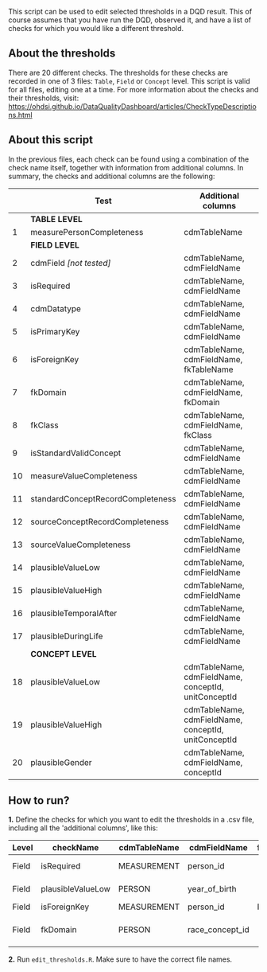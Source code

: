 This script can be used to edit selected thresholds in a DQD result. This of course assumes that you have run the DQD, observed it, and have a list of checks for which you would like a different threshold.

## About the thresholds
There are 20 different checks. The thresholds for these checks are recorded in one of 3 files: `Table`, `Field` or `Concept` level. This script is valid for all files, editing one at a time.
For more information about the checks and their thresholds, visit: https://ohdsi.github.io/DataQualityDashboard/articles/CheckTypeDescriptions.html

## About this script
In the previous files, each check can be found using a combination of the check name itself, together with information from additional columns. In summary, the checks and additional columns are the following:


| | Test      | Additional columns | 
| -- | ----------- | ----------- | 
|  | __TABLE LEVEL__ |  |  
| 1 | measurePersonCompleteness      |   cdmTableName  |  
|  | __FIELD LEVEL__ |  |  |
| 2| cdmField _[not tested]_  | cdmTableName, cdmFieldName     
| 3| isRequired   | cdmTableName, cdmFieldName        | 
| 4| cdmDatatype   | cdmTableName, cdmFieldName        |
| 5| isPrimaryKey   | cdmTableName, cdmFieldName        | 
| 6| isForeignKey   | cdmTableName, cdmFieldName, fkTableName        | 
| 7| fkDomain   | cdmTableName, cdmFieldName, fkDomain        | 
| 8| fkClass   | cdmTableName, cdmFieldName, fkClass        | 
| 9| isStandardValidConcept   | cdmTableName, cdmFieldName        | 
| 10| measureValueCompleteness   | cdmTableName, cdmFieldName        | 
| 11| standardConceptRecordCompleteness   | cdmTableName, cdmFieldName        | 
| 12| sourceConceptRecordCompleteness   | cdmTableName, cdmFieldName        | 
| 13| sourceValueCompleteness   | cdmTableName, cdmFieldName        | 
| 14| plausibleValueLow   | cdmTableName, cdmFieldName      | 
| 15| plausibleValueHigh   | cdmTableName, cdmFieldName     | 
| 16| plausibleTemporalAfter   | cdmTableName, cdmFieldName  | 
| 17| plausibleDuringLife   | cdmTableName, cdmFieldName        | 
|  | __CONCEPT LEVEL__ |  |  
| 18| plausibleValueLow   | cdmTableName, cdmFieldName, conceptId, unitConceptId  | 
| 19| plausibleValueHigh   | cdmTableName, cdmFieldName, conceptId, unitConceptId    | 
| 20| plausibleGender   | cdmTableName, cdmFieldName, conceptId    | 


## How to run?

**1.** Define the checks for which you want to edit the thresholds in a .csv file, including all the 'additional columns', like this:

| Level | checkName      | cdmTableName | cdmFieldName | fkTableName	|fkDomain| Threshold | Notes |
| ----| ---- | ----- | ----- |----- | ----- |----- | ----- |
| Field| isRequired | MEASUREMENT  | person_id | | | 10 | "one note" |
|Field | plausibleValueLow  | PERSON  | year_of_birth  | | |100 | "another note" |
|Field|	isForeignKey|	MEASUREMENT|	person_id	| PERSON	| |1 |  |
|Field	|fkDomain |	PERSON |	race_concept_id		| | Race |49 | "and yet another one" |


**2.** Run `edit_thresholds.R`. Make sure to have the correct file names.


